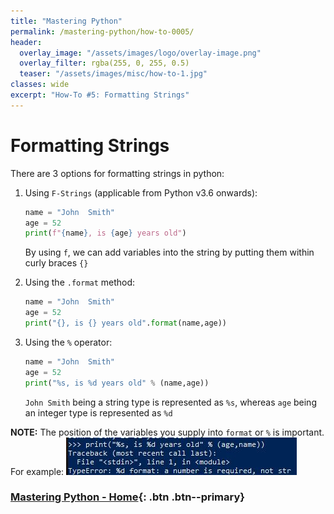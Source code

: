 ```yaml
---
title: "Mastering Python"
permalink: /mastering-python/how-to-0005/
header:
  overlay_image: "/assets/images/logo/overlay-image.png"
  overlay_filter: rgba(255, 0, 255, 0.5)
  teaser: "/assets/images/misc/how-to-1.jpg"
classes: wide
excerpt: "How-To #5: Formatting Strings"
---
```


# Formatting Strings

There are 3 options for formatting strings in python:

1. Using  `F-Strings` (applicable from Python v3.6 onwards):

      ```python
      name = "John  Smith"
      age = 52
      print(f"{name}, is {age} years old")
      ```

      By using `f`, we can add variables into the string by putting them within curly braces `{}`

2. Using the `.format` method:

      ```python
      name = "John  Smith"
      age = 52
      print("{}, is {} years old".format(name,age))
      ```

3. Using the `%` operator:

      ```python
      name = "John  Smith"
      age = 52
      print("%s, is %d years old" % (name,age))
      ```

      `John Smith` being a string type is represented as `%s`, whereas `age` being an integer type is represented as `%d`


**NOTE:** The position of the variables you supply into `format` or `%` is important. For example: 
![Sequence of variables](/assets/images/courses/mastering-python/how-to-0005-ss-001.JPG)



### [Mastering Python - Home](/mastering-python/){: .btn .btn--primary}
